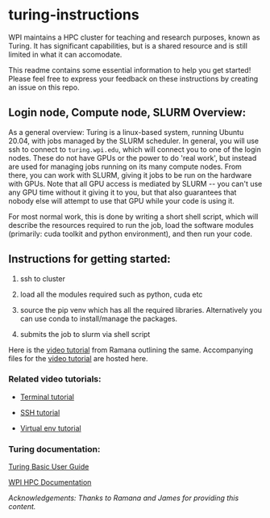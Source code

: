 # turing-instructions

WPI maintains a HPC cluster for teaching 
and research purposes, known as Turing.  It has significant 
capabilities, but is a shared resource and is still limited in what it 
can accomodate.

This readme contains some essential information to help you get started! Please feel free to express your feedback on these instructions by creating an issue on this repo.

## Login node, Compute node, SLURM Overview:

As a general overview: Turing is a linux-based system, running Ubuntu 
20.04, with jobs managed by the SLURM scheduler.  In general, you will 
use ssh to connect to `turing.wpi.edu`, which will connect you to one of 
the login nodes.  These do not have GPUs or the power to do 'real work', 
but instead are used for managing jobs running on its many compute 
nodes.  From there, you can work with SLURM, giving it jobs to be run on 
the hardware with GPUs.  Note that all GPU access is mediated by SLURM 
-- you can't use any GPU time without it giving it to you, but that also 
guarantees that nobody else will attempt to use that GPU while your code 
is using it.

For most normal work, this is done by writing a short shell script, 
which will describe the resources required to run the job, load the 
software modules (primarily: cuda toolkit and python environment), and 
then run your code.

## Instructions for getting started:

1. ssh to cluster 

2. load all the modules required such as python, cuda etc 

3. source the pip venv which has all the required libraries. Alternatively you can use conda to install/manage the packages.

4. submits the job to slurm via shell script

Here is the [video tutorial](https://drive.google.com/file/d/11a7mzO46QTmzTR4lz_ioEXq8I8VPTs8v/view?usp=sharing) from Ramana outlining the same. Accompanying files for the [video tutorial](https://github.com/saikrn112/turing_cluster) are hosted here.

### Related video tutorials:

- [Terminal tutorial](https://www.youtube.com/watch?v=vhZLTp6N4XA&ab_channel=ProgrammingKnowledge)

- [SSH tutorial](https://www.youtube.com/watch?v=5Fcf-8LPvws&ab_channel=thenewboston)

- [Virtual env tutorial](https://youtu.be/Kg1Yvry_Ydk?t=515)

### Turing documentation:

[Turing Basic User Guide](https://arc.wpi.edu/turing-basic-user-guide/)

[WPI HPC Documentation](https://arc.wpi.edu/cluster-documentation/build/html/intro.html)



*Acknowledgements:*
*Thanks to Ramana and James for providing this content.*
